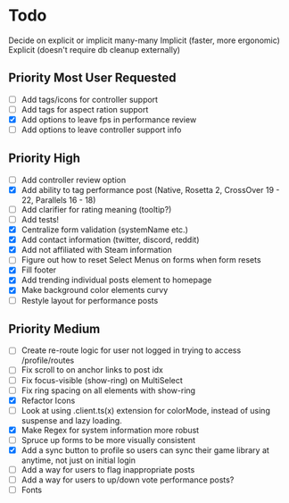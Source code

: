# Todo

Decide on explicit or implicit many-many
Implicit (faster, more ergonomic)
Explicit (doesn't require db cleanup externally)

## Priority Most User Requested

- [ ] Add tags/icons for controller support
- [ ] Add tags for aspect ration support
- [x] Add options to leave fps in performance review
- [ ] Add options to leave controller support info

## Priority High

- [ ] Add controller review option
- [x] Add ability to tag performance post (Native, Rosetta 2, CrossOver 19 - 22,
      Parallels 16 - 18)
- [ ] Add clarifier for rating meaning (tooltip?)
- [ ] Add tests!
- [x] Centralize form validation (systemName etc.)
- [x] Add contact information (twitter, discord, reddit)
- [x] Add not affiliated with Steam information
- [ ] Figure out how to reset Select Menus on forms when form resets
- [x] Fill footer
- [x] Add trending individual posts element to homepage
- [x] Make background color elements curvy
- [ ] Restyle layout for performance posts

## Priority Medium

- [ ] Create re-route logic for user not logged in trying to access
      /profile/routes
- [ ] Fix scroll to on anchor links to post idx
- [ ] Fix focus-visible (show-ring) on MultiSelect
- [ ] Fix ring spacing on all elements with show-ring
- [x] Refactor Icons
- [ ] Look at using .client.ts(x) extension for colorMode, instead of using suspense
      and lazy loading.
- [x] Make Regex for system information more robust
- [ ] Spruce up forms to be more visually consistent
- [x] Add a sync button to profile so users can sync their game library at
      anytime, not just on initial login
- [ ] Add a way for users to flag inappropriate posts
- [ ] Add a way for users to up/down vote performance posts?
- [ ] Fonts

